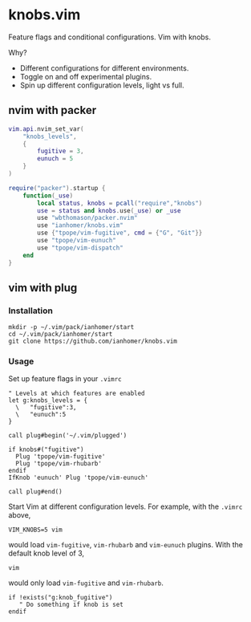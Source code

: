 # knobs.vim

Feature flags and conditional configurations. Vim with knobs.

Why?

- Different configurations for different environments.
- Toggle on and off experimental plugins.
- Spin up different configuration levels, light vs full.

## nvim with packer

```lua
vim.api.nvim_set_var(
    "knobs_levels",
    {
        fugitive = 3,
        eunuch = 5
    }
)

require("packer").startup {
    function(_use)
        local status, knobs = pcall("require","knobs")
        use = status and knobs.use(_use) or _use
        use "wbthomason/packer.nvim"
        use "ianhomer/knobs.vim"
        use {"tpope/vim-fugitive", cmd = {"G", "Git"}}
        use "tpope/vim-eunuch"
        use "tpope/vim-dispatch"
    end
}
```

## vim with plug

### Installation

    mkdir -p ~/.vim/pack/ianhomer/start
    cd ~/.vim/pack/ianhomer/start
    git clone https://github.com/ianhomer/knobs.vim

### Usage

Set up feature flags in your `.vimrc`

```vim
" Levels at which features are enabled
let g:knobs_levels = {
  \   "fugitive":3,
  \   "eunuch":5
}

call plug#begin('~/.vim/plugged')

if knobs#("fugitive")
  Plug 'tpope/vim-fugitive'
  Plug 'tpope/vim-rhubarb'
endif
IfKnob 'eunuch' Plug 'tpope/vim-eunuch'

call plug#end()
```

Start Vim at different configuration levels. For example, with the `.vimrc`
above,

    VIM_KNOBS=5 vim

would load `vim-fugitive`, `vim-rhubarb` and `vim-eunuch` plugins. With the
default knob level of 3,

    vim

would only load `vim-fugitive` and `vim-rhubarb`.

```vim
if !exists("g:knob_fugitive")
   " Do something if knob is set
endif
```

